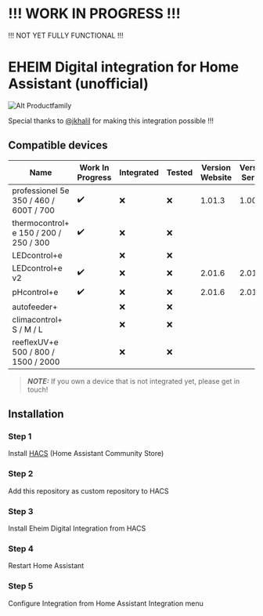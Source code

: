 # !!! WORK IN PROGRESS !!!
!!! NOT YET FULLY FUNCTIONAL !!!


# EHEIM Digital integration for Home Assistant (unofficial) 

![Alt Productfamily](https://eheim.com/media/image/2d/b5/2c/EHEIM-digital_banner-collage-alle-produkte_1980x1100.jpg)

Special thanks to [@jkhalil](https://github.com/jkhalil) for making this integration possible !!!


## Compatible devices
| Name | Work In Progress | Integrated | Tested | Version Website | Version Server |
| --- | --- | --- | --- | --- | --- |
| professionel 5e 350 / 460 / 600T / 700 | ✔️ | ❌ | ❌ | 1.01.3 | 1.00.8 |
| thermocontrol+ e 150 / 200 / 250 / 300 | ✔️ |❌ | ❌ | | |
| LEDcontrol+e |  | ❌ | ❌ | | |
| LEDcontrol+e v2 | ✔️ |❌ | ❌ | 2.01.6 | 2.01.6 |
| pHcontrol+e | ✔️ | ❌ | ❌ | 2.01.6 | 2.01.6 |
| autofeeder+ |  | ❌ |❌ | | |
| climacontrol+ S / M / L |  | ❌ | ❌ | | |
| reeflexUV+e 500 / 800 / 1500 / 2000 |  | ❌ | ❌ | | |
> **_NOTE:_** If you own a device that is not integrated yet, please get in touch! 


## Installation

### Step 1
Install [HACS](https://github.com/custom-components/hacs) (Home Assistant Community Store)

### Step 2
Add this repository as custom repository to HACS

### Step 3
Install Eheim Digital Integration from HACS 

### Step 4
Restart Home Assistant

### Step 5
Configure Integration from Home Assistant Integration menu
